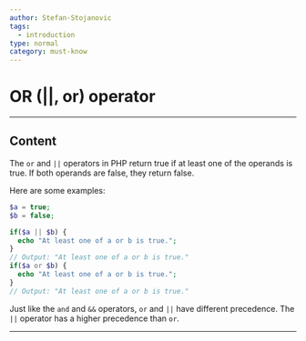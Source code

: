 ```yaml
---
author: Stefan-Stojanovic
tags:
  - introduction
type: normal
category: must-know
---
```


# OR (||, or) operator

---

## Content

The `or` and `||` operators in PHP return true if at least one of the operands is true. If both operands are false, they return false.

Here are some examples:
```php
$a = true;
$b = false;

if($a || $b) {
  echo "At least one of a or b is true.";
}
// Output: "At least one of a or b is true."
if($a or $b) {
  echo "At least one of a or b is true.";
}
// Output: "At least one of a or b is true."
```

Just like the `and` and `&&` operators, `or` and `||` have different precedence. The `||` operator has a higher precedence than `or`.

---
